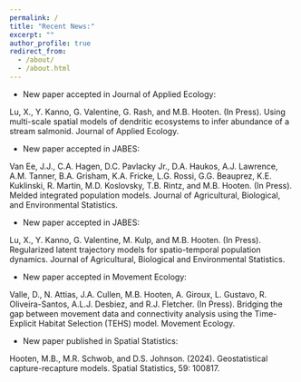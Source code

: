 ```yaml
---
permalink: /
title: "Recent News:"
excerpt: ""
author_profile: true
redirect_from: 
  - /about/
  - /about.html
---
```


* New paper accepted in Journal of Applied Ecology:

Lu, X., Y. Kanno, G. Valentine, G. Rash, and M.B. Hooten. (In Press). Using multi-scale spatial models of dendritic ecosystems to infer abundance of a stream salmonid.  Journal of Applied Ecology. 

* New paper accepted in JABES:

Van Ee, J.J., C.A. Hagen, D.C. Pavlacky Jr., D.A. Haukos, A.J. Lawrence, A.M. Tanner, B.A. Grisham, K.A. Fricke, L.G. Rossi, G.G. Beauprez, K.E. Kuklinski, R. Martin, M.D. Koslovsky, T.B. Rintz, and M.B. Hooten. (In Press). Melded integrated population models. Journal of Agricultural, Biological, and Environmental Statistics.

* New paper accepted in JABES:

Lu, X., Y. Kanno, G. Valentine, M. Kulp, and M.B. Hooten. (In Press). Regularized latent trajectory models for spatio-temporal population dynamics. Journal of Agricultural, Biological and Environmental Statistics.

* New paper accepted in Movement Ecology:

Valle, D., N. Attias, J.A. Cullen, M.B. Hooten, A. Giroux, L. Gustavo, R. Oliveira-Santos, A.L.J. Desbiez, and R.J. Fletcher.  (In Press).  Bridging the gap between movement data and connectivity analysis using the Time-Explicit Habitat Selection (TEHS) model.  Movement Ecology.

* New paper published in Spatial Statistics:

Hooten, M.B., M.R. Schwob, and D.S. Johnson. (2024). Geostatistical capture-recapture models. Spatial Statistics, 59: 100817.

